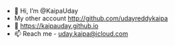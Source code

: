 - 👋 Hi, I’m @KaipaUday
- My other account http://github.com/udayreddykaipa
- 👀 https://kaipauday.github.io
- 📫 Reach me - uday.kaipa@icloud.com

<!---
KaipaUday/KaipaUday is a ✨ special ✨ repository because its `README.md` (this file) appears on your GitHub profile.
You can click the Preview link to take a look at your changes.
--->
